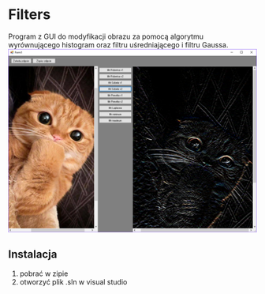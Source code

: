 # Filters
Program z GUI do modyfikacji obrazu za pomocą algorytmu wyrównującego histogram oraz filtru uśredniającego i filtru Gaussa.
![](pic4.png)
<h2>Instalacja</h2>
<ol>
<li>pobrać w zipie</li>
<li>otworzyć plik .sln w visual studio</li>
</ol>
